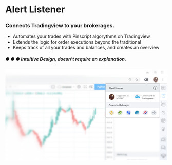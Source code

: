 # Alert Listener
### Connects Tradingview to your brokerages.
* Automates your trades with Pinscript algorythms on Tradingview
* Extends the logic for order executions beyond the traditional
* Keeps track of all your trades and balances, and creates an overview

##### ● ● ● Intuitive Design, doesn't require an explanation.
![PREVIEW](https://raw.githubusercontent.com/PineWiki/Alert-Listener/master/AlertListener_preview.jpg)


